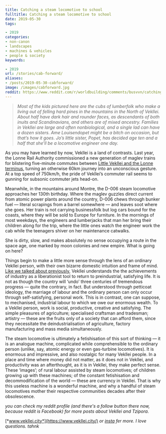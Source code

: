 ```yaml
---
title: Catching a steam locomotive to school
fulltitle: Catching a steam locomotive to school
date: 2019-05-30
tags:

- 2019
categories:
- non-canon
- landscapes
- machines & vehicles
- people & society
keywords:

- 2019
url: /stories/cab-forward/
aliases:
- /posts/2019-05-30-cabforward/
image: /images/cabforward.jpg
reddit: https://www.reddit.com/r/worldbuilding/comments/busvvn/catching_a_steam_locomotive_to_school/
---
```

>*Most of the kids pictured here are the cubs of lumberfolk who make a living out of felling hard pines in the mountains in the North of Vekllei. About half have dark hair and rounder faces, as descendants of both inuits and Scandinavians, and others are of mixed ancestry. Families in Vekllei are large and often nonbiological, and a single lad can have a dozen sisters. Ame Louisendopet might be a bitch on occasion, but that’s how it goes. Jo’s little sister, Popet, has decided age ten and a half that she’ll be a locomotive engineer one day.*

As you may have learned by now, Vekllei is a land of contrasts. Last year, the Lonne Rail Authority commissioned a new generation of maglev trains for blistering five-minute commutes between [Little Vekllei and the Lonne terminus](https://i1.wp.com/vekllei.city/wp-content/uploads/2018/11/img_0555.png?ssl=1), turning an otherwise 60km journey into an unconscious gesture. At a top speed of 750km/h, the pride of Vekllei’s commuter rail seems to gunning for subsonic commuter jets head-on.

Meanwhile, in the mountains around Montre, the D-006 steam locomotive approaches her 130th birthday. Where the maglev guzzles direct current from atomic power plants around the country, D-006 chews through bunker fuel — literal scrapings from a barrel somewhere — and leaves soot where she goes. Her train is not carrying businessfolk but log cars bound for the coasts, where they will be sold to Europe for furniture. In the mornings of most weekdays, the engineers and lumberjacks that man her bring their children along for the trip, where the little ones watch the engineer work the cab while the teenagers shiver on her maintenance catwalks.

She is dirty, slow, and makes absolutely no sense occupying a route in the space age, one marked by moon colonies and new empire. What is going on here?

Things begin to make a little more sense through the lens of an ordinary Vekllei person, with their own bizarre domestic intuition and frame of mind. [Like we talked about previously](https://www.reddit.com/r/worldbuilding/comments/blqcwl/utopia_the_participatory_economy_of_vekllei/), Vekllei understands the the achievements of industry as a liberationist tool to return to preindustrial, satisfying life. It is not as though the country will ‘undo’ three centuries of tremendous progress — quite the contrary, in fact. But understood through petticoat ideology, the marriage of labour and the ordinary person can only occur through self-satisfying, personal work. This is in contrast, one can suppose, to mechanised, industrial labour to which we owe our enormous wealth. To a Vekllei person, work is social, productive, creative and satisfying. The simple pleasures of agriculture; specialised craftsman and tradesman; artistry — these are the fruits only of a society that can afford them, since they necessitate the deindustrialisation of agriculture, factory manufacturing and mass media simultaneously.

The steam locomotive is ultimately a fetishisation of this sort of thinking — it is an analogue machine, complicated while comprehensible to the ordinary person (unlike, say, atomic energy or even gas-turbine locomotives). It is enormous and impressive, and also nostalgic for many Vekllei people. In a place and time where money did not matter, as it does not in Vekllei, and productivity was an afterthought, as it is in Vekllei, they make perfect sense. These ‘images’; of rural labour assisted by steam locomotives; of children growing up with these machines; of the constant fetishisation and decommodification of the world — these are currency in Vekllei. That is why this useless machine is a wonderful machine, and why a handful of steam locomotives mother their respective communities decades after their obsolescence.

*you can check my reddit profile (and there's a follow button there now, because reddit is Facebook) for more posts about Vekllei and Tzipora.*

[*www.vekllei.city*](https://www.vekllei.city/)  *or* [*insta*](https://www.instagram.com/melon.kony/) *fer more. I love questions. tahnk*
